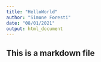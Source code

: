```yaml
---
title: "HelloWorld"
author: "Simone Foresti"
date: "08/01/2021"
output: html_document
---
```


## This is a markdown file  
